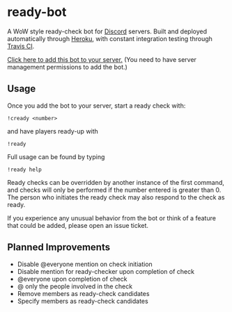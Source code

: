 # ready-bot

<a href="https://travis-ci.org/BurnsCommaLucas/ready-bot" target="_blank" src="https://travis-ci.org/BurnsCommaLucas/ready-bot.svg?branch=master"></a>

A WoW style ready-check bot for [Discord](https://discordapp.com) servers. Built and deployed automatically through [Heroku](https://heroku.com), with constant integration testing through [Travis CI](https://travis-ci.org).

[Click here to add this bot to your server.](https://discordapp.com/oauth2/authorize?client_id=389210640612589568&scope=bot) (You need to have server management  permissions to add the bot.)


## Usage

Once you add the bot to your server, start a ready check with:

```
!cready <number>
```
and have players ready-up with 
```
!ready
```
Full usage can be found by typing 
```
!ready help
```
Ready checks can be overridden by another instance of the first command, and checks will only be performed if the number entered is greater than 0. The person who initiates the ready check may also respond to the check as ready.

If you experience any unusual behavior from the bot or think of a feature that could be added, please open an issue ticket. 

## Planned Improvements

- Disable @everyone mention on check initiation
- Disable mention for ready-checker upon completion of check
- @everyone upon completion of check
- @ only the people involved in the check
- Remove members as ready-check candidates
- Specify members as ready-check candidates
